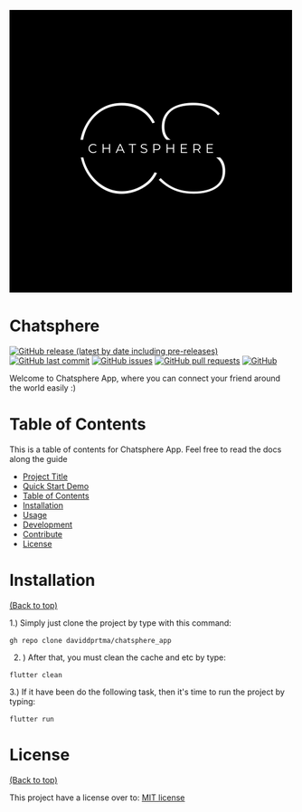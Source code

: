                           
 
![ChatSphere](https://github.com/daviddprtma/chatsphere_app/blob/main/chatsphere.png)
 
# Chatsphere 

[![GitHub release (latest by date including pre-releases)](https://img.shields.io/github/v/release/navendu-pottekkat/awesome-readme?include_prereleases)](https://img.shields.io/github/v/release/navendu-pottekkat/awesome-readme?include_prereleases)
[![GitHub last commit](https://img.shields.io/github/last-commit/navendu-pottekkat/awesome-readme)](https://img.shields.io/github/last-commit/navendu-pottekkat/awesome-readme)
[![GitHub issues](https://img.shields.io/github/issues-raw/navendu-pottekkat/awesome-readme)](https://img.shields.io/github/issues-raw/navendu-pottekkat/awesome-readme)
[![GitHub pull requests](https://img.shields.io/github/issues-pr/navendu-pottekkat/awesome-readme)](https://img.shields.io/github/issues-pr/navendu-pottekkat/awesome-readme)
[![GitHub](https://img.shields.io/github/license/navendu-pottekkat/awesome-readme)](https://img.shields.io/github/license/navendu-pottekkat/awesome-readme)

Welcome to Chatsphere App, where you can connect your friend around the world easily :)
 
# Table of Contents

This is a table of contents for Chatsphere App. Feel free to read the docs along the guide
- [Project Title](#project-title)
- [Quick Start Demo](#quick-start-demo)
- [Table of Contents](#table-of-contents)
- [Installation](#installation)
- [Usage](#usage)
- [Development](#development)
- [Contribute](#contribute)
- [License](#license)

 
# Installation
[(Back to top)](#table-of-contents)

1.) Simply just clone the project by type with this command: 

```shell
gh repo clone daviddprtma/chatsphere_app
```

2. ) After that, you must clean the cache and etc by type:

```shell
flutter clean
``` 

3.) If it have been do the following task, then it's time to run the project by typing: 

```shell
flutter run
``` 

 
# License
[(Back to top)](#table-of-contents)

This project have a license over to: 
[MIT license](./LICENSE)


